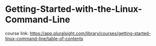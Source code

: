 # Getting-Started-with-the-Linux-Command-Line
course link: https://app.pluralsight.com/library/courses/getting-started-linux-command-line/table-of-contents
